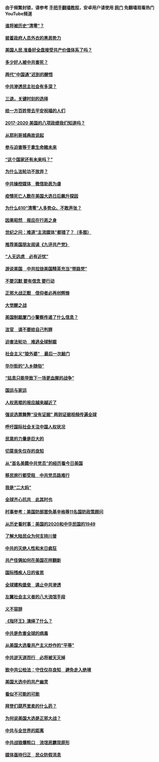 #### 由于频繁封锁，请参考 [手把手翻墙教程](https://github.com/gfw-breaker/guides/wiki/)，安卓用户请使用 [网门](https://github.com/gfw-breaker/nogfw/blob/master/dl.md?t=01110400) 免翻墙观看热门YouTube频道 

#### [谁将被历史“清零”？](../pages/73/417485.md?t=01110400) 

#### [披着政府人员外衣的黑恶势力](../pages/73/417442.md?t=01110400) 

#### [美国人民 准备好全盘接受共产价值体系了吗？](../pages/73/417491.md?t=01110400) 

#### [多少好人被中共害死？](../pages/73/417144.md?t=01110400) 

#### [两代“中国通”迟到的醒悟](../pages/73/417064.md?t=01110400) 

#### [中共渗透民主社会有多深？](../pages/73/417063.md?t=01110400) 

#### [三退，关键时刻的选择](../pages/73/416969.md?t=01110400) 

#### [给一方百姓带去平安祝福的人们](../pages/73/416941.md?t=01110400) 

#### [2017-2020  美国的八项政绩我们知道吗？](../pages/73/416968.md?t=01110400) 

#### [从耶利哥城典故说起](../pages/73/416892.md?t=01110400) 

#### [参与迫害等于拿生命赌未来](../pages/73/416856.md?t=01110400) 

#### [“这个国家还有未来吗？”](../pages/73/416852.md?t=01110400) 

#### [为什么法轮功不放弃？](../pages/73/416864.md?t=01110400) 

#### [中共操控媒体　微信助恶为虐](../pages/73/416724.md?t=01110400) 

#### [疫情死亡人数在美国大选日后飙升探因](../pages/73/416606.md?t=01110400) 

#### [为什么610“清零”人多势众、不敢声张？](../pages/73/416632.md?t=01110400) 

#### [因果昭然　报应在行恶之身](../pages/73/416582.md?t=01110400) 

#### [世纪之问：难道“主流媒体”都错了？（多图）](../pages/73/416571.md?t=01110400) 

#### [推荐美国朋友阅读《九评共产党》](../pages/73/416510.md?t=01110400) 

#### [“人无远虑　必有近忧”](../pages/73/416513.md?t=01110400) 

#### [游说美国　中共拉拢美国精英充当“带路党”](../pages/73/416529.md?t=01110400) 

#### [不要沉默 要有信念 要行动](../pages/73/416457.md?t=01110400) 

#### [正邪大战正酣　信仰者必再创辉煌](../pages/73/416433.md?t=01110400) 

#### [大觉醒之战](../pages/73/416456.md?t=01110400) 

#### [美国制裁厦门小警察传递了什么信息？](../pages/73/416432.md?t=01110400) 

#### [法官　请不要给自己判罪](../pages/73/416379.md?t=01110400) 

#### [迫害法轮功　难逃全球制裁](../pages/73/416380.md?t=01110400) 

#### [社会主义“狼外婆”　最后一次敲门](../pages/73/416394.md?t=01110400) 

#### [华尔街的“入乡随俗”](../pages/73/416395.md?t=01110400) 

#### [“姑息只能导致下一场更血腥的战争”](../pages/73/416223.md?t=01110400) 

#### [国运与家运](../pages/73/416224.md?t=01110400) 

#### [人权恶棍的报应越来越近了](../pages/73/416276.md?t=01110400) 

#### [强说选票舞弊“没有证据” 两则证据视频传遍全球](../pages/73/416227.md?t=01110400) 

#### [呼吁国际社会关注中国人权状况](../pages/73/416135.md?t=01110400) 

#### [民意的力量是巨大的](../pages/73/416222.md?t=01110400) 

#### [切莫丧失仅存的良知](../pages/73/416134.md?t=01110400) 

#### [从“首名美籍中共党员”的经历看今日美国](../pages/73/416114.md?t=01110400) 

#### [移民旅行都受阻　中共党员路难行](../pages/73/416033.md?t=01110400) 

#### [我是“二大妈”](../pages/73/415529.md?t=01110400) 

#### [全球齐心抗共　此其时也](../pages/73/415989.md?t=01110400) 

#### [时事参考：美国防部罢免基辛格等11名国防政策顾问](../pages/73/415970.md?t=01110400) 

#### [从历史看时事：美国的2020和中华民国的1949](../pages/73/415949.md?t=01110400) 

#### [了解大陆民众为何支持川普](../pages/73/415950.md?t=01110400) 

#### [中共的灭绝人性和末日疯狂](../pages/73/415944.md?t=01110400) 

#### [共产伎俩如何在美国花样翻新](../pages/73/415908.md?t=01110400) 

#### [国际残疾人日的省思](../pages/73/415849.md?t=01110400) 

#### [全球建构堡垒　遏止中共渗透](../pages/73/415850.md?t=01110400) 

#### [左翼社会主义者的八大流氓手段](../pages/73/415802.md?t=01110400) 

#### [义不容辞](../pages/73/415807.md?t=01110400) 

#### [《指环王》演绎了什么？](../pages/73/415739.md?t=01110400) 

#### [中共是危害全球的病毒](../pages/73/415569.md?t=01110400) 

#### [从美国大选看共产主义炒作的“平等”](../pages/73/415654.md?t=01110400) 

#### [中共逆天道而行　必将被天灭掉](../pages/73/415626.md?t=01110400) 

#### [致中共公检法：守住仅存良知　避免走入绝境](../pages/73/415627.md?t=01110400) 

#### [美国大选中的共产幽灵](../pages/73/415618.md?t=01110400) 

#### [看似不可能的可能](../pages/73/415619.md?t=01110400) 

#### [拜登们葫芦里卖的什么药？](../pages/73/415531.md?t=01110400) 

#### [为何说美国大选是正邪大战？](../pages/73/415530.md?t=01110400) 

#### [中共与全世界的距离](../pages/73/415435.md?t=01110400) 

#### [中共战狼爆粗口　流氓恶霸现原形](../pages/73/415426.md?t=01110400) 

#### [媒体亟待归正　民众防假消息](../pages/73/415402.md?t=01110400) 

